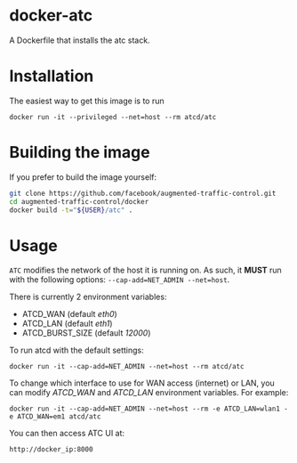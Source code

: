 # docker-atc

A Dockerfile that installs the atc stack.

# Installation

The easiest way to get this image is to run
```
docker run -it --privileged --net=host --rm atcd/atc
```

# Building the image

If you prefer to build the image yourself:
```bash
git clone https://github.com/facebook/augmented-traffic-control.git
cd augmented-traffic-control/docker
docker build -t="${USER}/atc" .
```

# Usage

`ATC` modifies the network of the host it is running on. As such, it **MUST**
run with the following options: `--cap-add=NET_ADMIN --net=host`.

There is currently 2 environment variables:
* ATCD_WAN (default *eth0*)
* ATCD_LAN (default *eth1*)
* ATCD_BURST_SIZE (default *12000*)

To run atcd with the default settings:

```
docker run -it --cap-add=NET_ADMIN --net=host --rm atcd/atc
```

To change which interface to use for WAN access (internet) or LAN, you can modify
*ATCD_WAN* and *ATCD_LAN* environment variables. For example:


```
docker run -it --cap-add=NET_ADMIN --net=host --rm -e ATCD_LAN=wlan1 -e ATCD_WAN=em1 atcd/atc
```

You can then access ATC UI at:

```
http://docker_ip:8000
```
